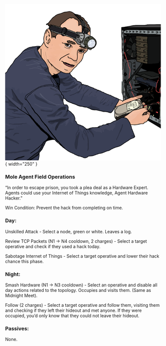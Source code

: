 ![agenthardwarehacker.png](Images/agenthardwarehacker.png){ width="250" }

### **Mole Agent Field Operations**

“In order to escape prison, you took a plea deal as a Hardware Expert. Agents could use your Internet of Things knowledge, Agent Hardware Hacker.”

Win Condition: Prevent the hack from completing on time.

### **Day:**

Unskilled Attack - Select a node, green or white. Leaves a log.

Review TCP Packets (N1 -> N4 cooldown, 2 charges) - Select a target operative and check if they used a hack today.

Sabotage Internet of Things - Select a target operative and lower their hack chance this phase.

### **Night:**

Smash Hardware (N1 -> N3 cooldown) - Select an operative and disable all day actions related to the topology. Occupies and visits them. (Same as Midnight Meet).

Follow (2 charges) - Select a target operative and follow them, visiting them and checking if they left their hideout and met anyone. If they were occupied, you’d only know that they could not leave their hideout.

### **Passives:**

None.